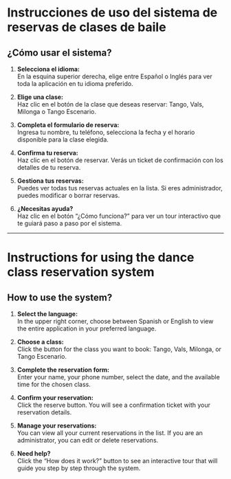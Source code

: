 # Instrucciones de uso del sistema de reservas de clases de baile

## ¿Cómo usar el sistema?

1. **Selecciona el idioma:**  
   En la esquina superior derecha, elige entre Español o Inglés para ver toda la aplicación en tu idioma preferido.

2. **Elige una clase:**  
   Haz clic en el botón de la clase que deseas reservar: Tango, Vals, Milonga o Tango Escenario.

3. **Completa el formulario de reserva:**  
   Ingresa tu nombre, tu teléfono, selecciona la fecha y el horario disponible para la clase elegida.

4. **Confirma tu reserva:**  
   Haz clic en el botón de reservar. Verás un ticket de confirmación con los detalles de tu reserva.

5. **Gestiona tus reservas:**  
   Puedes ver todas tus reservas actuales en la lista. Si eres administrador, puedes modificar o borrar reservas.

6. **¿Necesitas ayuda?**  
   Haz clic en el botón “¿Cómo funciona?” para ver un tour interactivo que te guiará paso a paso por el sistema.

---

# Instructions for using the dance class reservation system

## How to use the system?

1. **Select the language:**  
   In the upper right corner, choose between Spanish or English to view the entire application in your preferred language.

2. **Choose a class:**  
   Click the button for the class you want to book: Tango, Vals, Milonga, or Tango Escenario.

3. **Complete the reservation form:**  
   Enter your name, your phone number, select the date, and the available time for the chosen class.

4. **Confirm your reservation:**  
   Click the reserve button. You will see a confirmation ticket with your reservation details.

5. **Manage your reservations:**  
   You can view all your current reservations in the list. If you are an administrator, you can edit or delete reservations.

6. **Need help?**  
   Click the “How does it work?” button to see an interactive tour that will guide you step by step through the system.